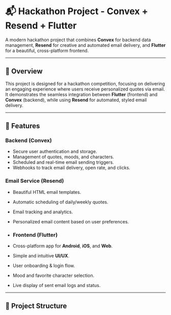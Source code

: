 # 📬 Hackathon Project - Convex + Resend + Flutter

A modern hackathon project that combines **Convex** for backend data management, **Resend** for creative and automated email delivery, and **Flutter** for a beautiful, cross-platform frontend.

---

## 🚀 Overview

This project is designed for a hackathon competition, focusing on delivering an engaging experience where users receive personalized quotes via email.  
It demonstrates the seamless integration between **Flutter** (frontend) and **Convex** (backend), while using **Resend** for automated, styled email delivery.

---

## 🧠 Features

### **Backend (Convex)**
- Secure user authentication and storage.
- Management of quotes, moods, and characters.
- Scheduled and real-time email sending triggers.
- Webhooks to track email delivery, open rate, and clicks.

### **Email Service (Resend)**
- Beautiful HTML email templates.
- Automatic scheduling of daily/weekly quotes.
- Email tracking and analytics.
- Personalized email content based on user preferences.

- ### **Frontend (Flutter)**
- Cross-platform app for **Android**, **iOS**, and **Web**.
- Simple and intuitive **UI/UX**.
- User onboarding & login flow.
- Mood and favorite character selection.
- Live display of sent email logs and status.

---

## 📂 Project Structure

